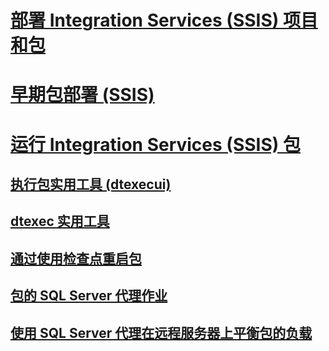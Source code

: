 # [部署 Integration Services (SSIS) 项目和包](deploy-integration-services-ssis-projects-and-packages.md)  
# [早期包部署 (SSIS)](legacy-package-deployment-ssis.md)  

# [运行 Integration Services (SSIS) 包](run-integration-services-ssis-packages.md)  
## [执行包实用工具 (dtexecui)](execute-package-utility-dtexecui-ui-reference.md)  
## [dtexec 实用工具](dtexec-utility.md)  
## [通过使用检查点重启包](restart-packages-by-using-checkpoints.md)  
## [包的 SQL Server 代理作业](sql-server-agent-jobs-for-packages.md)  
## [使用 SQL Server 代理在远程服务器上平衡包的负载](load-balancing-packages-on-remote-servers-by-using-sql-server-agent.md)  
